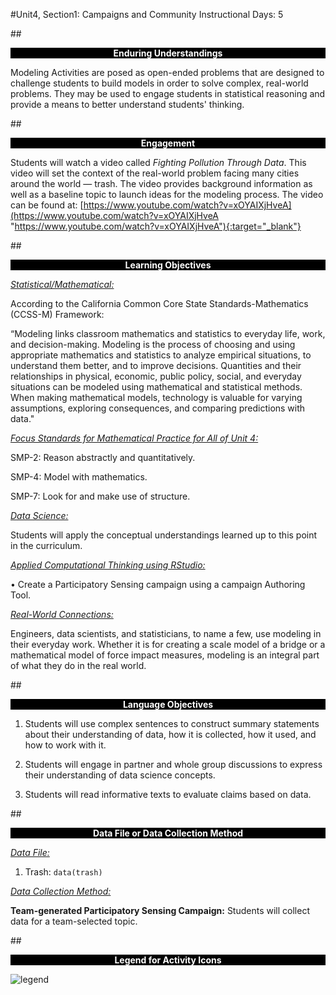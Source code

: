 #Unit4, Section1: Campaigns and Community
Instructional Days: 5

##<p style="background: black; color: white; text-align: center;">**Enduring Understandings**</p>
Modeling Activities are posed as open-ended problems that are designed to challenge students to build models in order to solve complex, real-world problems. They may be used to engage students in statistical reasoning and provide a means to better understand students' thinking.

##<p style="background: black; color: white; text-align: center;">**Engagement**</p>
Students will watch a video called *Fighting Pollution Through Data*.
This video will set the context of the real-world problem facing many cities around the world — trash. The
video provides background information as well as a baseline topic to launch ideas for the modeling process. The video can be found at: [https://www.youtube.com/watch?v=xOYAIXjHveA](https://www.youtube.com/watch?v=xOYAIXjHveA "https://www.youtube.com/watch?v=xOYAIXjHveA"){:target="_blank"}

##<p style="background: black; color: white; text-align: center;">**Learning Objectives**</p>
<ins>*Statistical/Mathematical:*</ins>

According to the California Common Core State Standards-Mathematics (CCSS-M) Framework:

“Modeling links classroom mathematics and statistics to everyday life, work, and decision-making.
Modeling is the process of choosing and using appropriate mathematics and statistics to analyze
empirical situations, to understand them better, and to improve decisions. Quantities and their
relationships in physical, economic, public policy, social, and everyday situations can be modeled using
mathematical and statistical methods. When making mathematical models, technology is valuable for
varying assumptions, exploring consequences, and comparing predictions with data."

<ins>*Focus Standards for Mathematical Practice for All of Unit 4:*</ins>

SMP-2: Reason abstractly and quantitatively.

SMP-4: Model with mathematics.

SMP-7: Look for and make use of structure.

<ins>*Data Science:*</ins>

Students will apply the conceptual understandings learned up to this point in the curriculum.

<ins>*Applied Computational Thinking using RStudio:*</ins>

• Create a Participatory Sensing campaign using a campaign Authoring Tool.

<ins>*Real-World Connections:*</ins>

Engineers, data scientists, and statisticians, to name a few, use modeling in their everyday work. Whether
it is for creating a scale model of a bridge or a mathematical model of force impact measures, modeling is
an integral part of what they do in the real world.


##<p style="background: black; color: white; text-align: center;">**Language Objectives**</p>
1. Students will use complex sentences to construct summary statements about their understanding
of data, how it is collected, how it used, and how to work with it.

2. Students will engage in partner and whole group discussions to express their
understanding of data science concepts.

3. Students will read informative texts to evaluate claims based on data.

##<p style="background: black; color: white; text-align: center;">**Data File or Data Collection Method**</p>
<ins>*Data File:*</ins>

1. Trash: ```data(trash)```

<ins>*Data Collection Method:*</ins>

**Team-generated Participatory Sensing Campaign:** Students will collect data for a team-selected topic.

##<p style="background: black; color: white; text-align: center;">**Legend for Activity Icons**</p>
![legend](../img/legend.png)